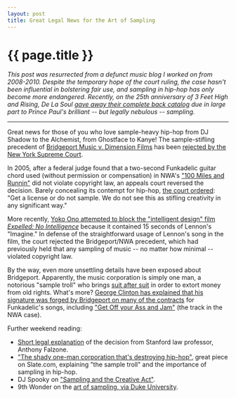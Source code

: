 ```yaml
---
layout: post
title: Great Legal News for the Art of Sampling
---
```


{{ page.title }}
================

*This post was resurrected from a defunct music blog I worked on from 2008-2010. Despite the temporary hope of the court ruling, the case hasn't been influential in bolstering fair use, and sampling in hip-hop has only become more endangered. Recently, on the 25th anniversary of 3 Feet High and Rising, De La Soul [gave away their complete back catalog](http://www.businessweek.com/articles/2014-02-14/why-de-la-soul-is-giving-away-all-of-its-music-for-free) due in large part to Prince Paul's brilliant -- but legally nebulous -- sampling.*

- - -

Great news for those of you who love sample-heavy hip-hop from DJ Shadow to the Alchemist, from Ghostface to Kanye! The sample-stifling precedent of [Bridgeport Music v. Dimension Films](http://en.wikipedia.org/wiki/Bridgeport_Music_Inc._v._Dimension_Films) has been [rejected by the New York Supreme Court](http://lessig.org/mt/mt-tb.cgi/2256).  
  
In 2005, after a federal judge found that a two-second Funkadelic guitar chord used (without permission or compensation) in NWA's ["100 Miles and Runnin"](http://www.youtube.com/watch?v=B6YOq2xn3k4) did not violate copyright law, an appeals court reversed the decision. Barely concealing its contempt for hip-hop, [the court ordered](http://www.usatoday.com/tech/news/techpolicy/2004-09-08-sampling-ruling_x.htm): "Get a license or do not sample. We do not see this as stifling creativity in any significant way."  
  
More recently, [Yoko Ono attempted to block the "intelligent design" film _Expelled: No Intelligence_](http://www.reuters.com/article/entertainmentNews/idUSN2320158220080423) because it contained 15 seconds of Lennon's "Imagine." In defense of the straightforward usage of Lennon's song in the film, the court rejected the Bridgeport/NWA precedent, which had previously held that any sampling of music -- no matter how minimal -- violated copyright law.
  
By the way, even more unsettling details have been exposed about Bridgeport. Apparently, the music corporation is simply one man, a notorious "sample troll" who brings [suit after suit](http://hiphoparchive.org/thecircle/2006/12/01/jay-z-versus-the-sample-troll/) in order to extort money from old rights. What's more? [George Clinton has explained that his signature was forged by Bridgeport on many of the contracts](http://www.techdirt.com/blog.php?company=bridgeport) for Funkadelic's songs, including ["Get Off your Ass and Jam"](http://www.youtube.com/watch?v=siLtUWq0xio) (the track in the NWA case).  
  
Further weekend reading:

* [Short legal explanation](http://cyberlaw.stanford.edu/node/5833) of the decision from Stanford law professor, Anthony Falzone.
* ["The shady one-man corporation that's destroying hip-hop"](http://www.slate.com/id/2153961/), great piece on Slate.com, explaining "the sample troll" and the importance of sampling in hip-hop.
* DJ Spooky on ["Sampling and the Creative Act"](http://www.realitysandwich.com/in_through_out_door_sampling_and_creative_act).
* 9th Wonder on the [art of sampling, via Duke University](http://www.youtube.com/embed/YLg5qwfhHnA).
